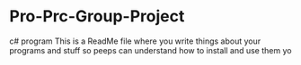 # Pro-Prc-Group-Project
c# program 
This is a ReadMe file where you write things about your programs and stuff so peeps can understand how to install and use them yo
